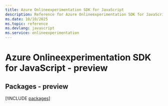 ```yaml
---
title: Azure Onlineexperimentation SDK for JavaScript
description: Reference for Azure Onlineexperimentation SDK for JavaScript
ms.date: 10/10/2025
ms.topic: reference
ms.devlang: javascript
ms.service: onlineexperimentation
---
```

# Azure Onlineexperimentation SDK for JavaScript - preview
## Packages - preview
[!INCLUDE [packages](onlineexperimentation-index.md)]